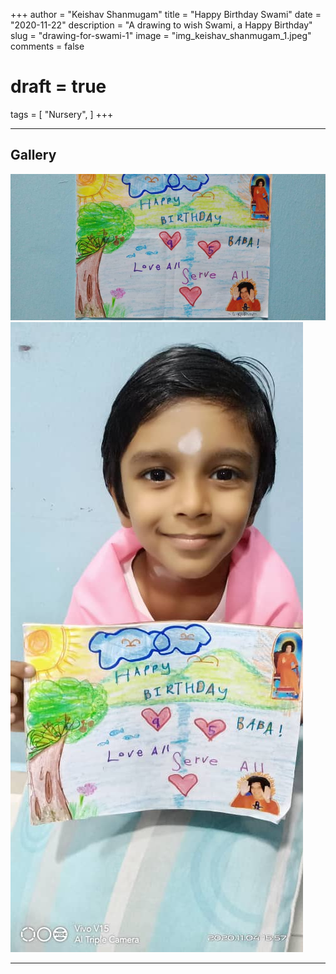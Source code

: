 +++
author = "Keishav Shanmugam"
title = "Happy Birthday Swami"
date = "2020-11-22"
description = "A drawing to wish Swami, a Happy Birthday"
slug = "drawing-for-swami-1"
image = "img_keishav_shanmugam_1.jpeg"
comments = false
# draft = true
tags = [
    "Nursery",
]
+++

---

## Gallery

![](img_keishav_shanmugam_1.jpeg) ![](img_keishav_shanmugam_2.jpeg)

---